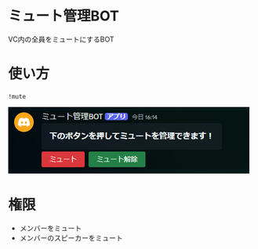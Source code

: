 # ミュート管理BOT
VC内の全員をミュートにするBOT


# 使い方
`!mute`


![ミュート管理パネルの画像](image.png)

# 権限
- メンバーをミュート
- メンバーのスピーカーをミュート
